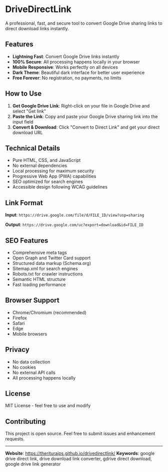 # DriveDirectLink

A professional, fast, and secure tool to convert Google Drive sharing links to direct download links instantly.

## Features

- **Lightning Fast**: Convert Google Drive links instantly
- **100% Secure**: All processing happens locally in your browser
- **Mobile Responsive**: Works perfectly on all devices
- **Dark Theme**: Beautiful dark interface for better user experience
- **Free Forever**: No registration, no payments, no limits

## How to Use

1. **Get Google Drive Link**: Right-click on your file in Google Drive and select "Get link"
2. **Paste the Link**: Copy and paste your Google Drive sharing link into the input field
3. **Convert & Download**: Click "Convert to Direct Link" and get your direct download URL

## Technical Details

- Pure HTML, CSS, and JavaScript
- No external dependencies
- Local processing for maximum security
- Progressive Web App (PWA) capabilities
- SEO optimized for search engines
- Accessible design following WCAG guidelines

## Link Format

**Input**: `https://drive.google.com/file/d/FILE_ID/view?usp=sharing`

**Output**: `https://drive.google.com/uc?export=download&id=FILE_ID`

## SEO Features

- Comprehensive meta tags
- Open Graph and Twitter Card support
- Structured data markup (Schema.org)
- Sitemap.xml for search engines
- Robots.txt for crawler instructions
- Semantic HTML structure
- Fast loading performance

## Browser Support

- Chrome/Chromium (recommended)
- Firefox
- Safari
- Edge
- Mobile browsers

## Privacy

- No data collection
- No cookies
- No external API calls
- All processing happens locally

## License

MIT License - feel free to use and modify

## Contributing

This project is open source. Feel free to submit issues and enhancement requests.

---

**Website**: https://theriturajps.github.io/drivedirectlink/
**Keywords**: google drive direct link, drive download link converter, gdrive direct download, google drive link generator